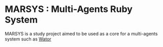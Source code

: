 # MARSYS : Multi-Agents Ruby System

MARSYS is a study project aimed to be used as a core for a multi-agents system such as [Wator](http://cs.nyu.edu/~hain/wator/)